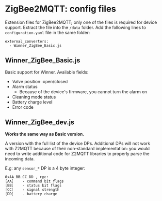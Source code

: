 # ZigBee2MQTT: config files
Extension files for ZigBee2MQTT; only one of the files is required for device support.
Extract the file into the `/data` folder. Add the following lines to `configuration.yaml` file in the same folder:
```
external_converters:
  - Winner_ZigBee_Basic.js
```

## Winner_ZigBee_Basic.js
Basic support for Winner. Available fields:
- Valve position: open/closed
- Alarm status
    - Because of the device's firmware, you cannot turn the alarm on
- Cleaning mode status
- Battery charge level
- Error code

## Winner_ZigBee_dev.js
**Works the same way as Basic version.**

A version with the full list of the device DPs. Additional DPs will not work with Z2MQTT because of their non-standard implementation: you would need to write additional code for Z2MQTT libraries to properly parse the incoming data.

E.g: any `sensor_*` DP is a 4 byte integer:
```
0xAA_BB_CC_DD , где:
[AA]    - command bit flags
[BB]    - status bit flags
[CC]    - signal strength
[DD]    - battery charge
```

